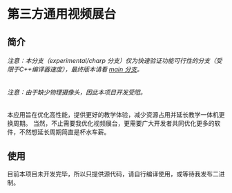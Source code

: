 # 第三方通用视频展台

## 简介
###### 注意：本分支（experimental/charp 分支）仅为快速验证功能可行性的分支（受限于C++编译器速度），最终版本请看 [main 分支](https://github.com/IInspectable-Informal/educamlite)。
###### 注意：由于缺少物理摄像头，因此本项目开发受阻。
本应用旨在优化高性能，提供更好的教学体验，减少资源占用并延长教学一体机更换周期。
当然，不止需要我优化视频展台，更需要广大开发者共同优化更多的软件，不然想延长周期简直是杯水车薪。

## 使用
目前本项目未开发完毕，所以只提供源代码，请自行编译使用，或等待我发布二进制。
